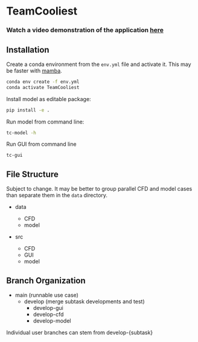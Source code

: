 # TeamCooliest

### Watch a video demonstration of the application [here](Project%20Walkthrough.mp4)
## Installation

Create a conda environment from the `env.yml` file and activate it. This may be faster with [mamba](https://mamba.readthedocs.io/en/latest/).

```bash
conda env create -f env.yml
conda activate TeamCooliest
```

Install model as editable package:

```bash
pip install -e .
```

Run model from command line:

```bash
tc-model -h
```

Run GUI from command line

```bash
tc-gui
```

## File Structure

Subject to change.
It may be better to group parallel CFD and model cases than separate them in the `data` directory.

- data
  - CFD
  - model

- src
  - CFD
  - GUI
  - model

## Branch Organization

- main (runnable use case)
  - develop (merge subtask developments and test)
    - develop-gui
    - develop-cfd
    - develop-model

Individual user branches can stem from develop-{subtask}
